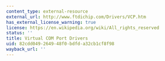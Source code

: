 ```yaml
---
content_type: external-resource
external_url: http://www.ftdichip.com/Drivers/VCP.htm
has_external_license_warning: true
license: https://en.wikipedia.org/wiki/All_rights_reserved
status: ''
title: Virtual COM Port Drivers
uid: 82cdd049-2649-48f0-bdfd-a32cb1cf8f98
wayback_url: ''
---
```


